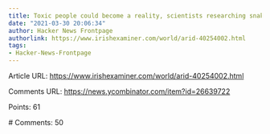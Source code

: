 ```yaml
---
title: Toxic people could become a reality, scientists researching snake venom say
date: "2021-03-30 20:06:34"
author: Hacker News Frontpage
authorlink: https://www.irishexaminer.com/world/arid-40254002.html
tags:
- Hacker-News-Frontpage
---
```


<p>Article URL: <a href="https://www.irishexaminer.com/world/arid-40254002.html">https://www.irishexaminer.com/world/arid-40254002.html</a></p>
<p>Comments URL: <a href="https://news.ycombinator.com/item?id=26639722">https://news.ycombinator.com/item?id=26639722</a></p>
<p>Points: 61</p>
<p># Comments: 50</p>
